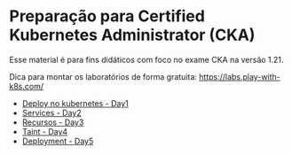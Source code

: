 # Preparação para Certified Kubernetes Administrator (CKA)

Esse material é para fins didáticos com foco no exame CKA na versão 1.21.

Dica para montar os laboratórios de forma gratuita: https://labs.play-with-k8s.com/ 

- [Deploy no kubernetes - Day1](day1/roteiro.md)
- [Services - Day2](day2/roteiro.md)
- [Recursos - Day3](day3/roteiro.md)
- [Taint - Day4](day4/roteiro.md)
- [Deployment - Day5](day5/roteiro.md)